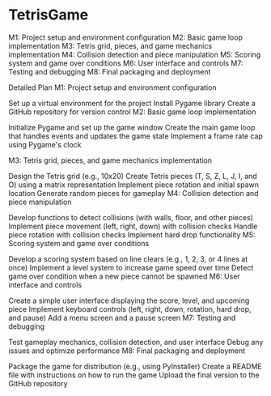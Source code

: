 # TetrisGame


M1: Project setup and environment configuration
M2: Basic game loop implementation
M3: Tetris grid, pieces, and game mechanics implementation
M4: Collision detection and piece manipulation
M5: Scoring system and game over conditions
M6: User interface and controls
M7: Testing and debugging
M8: Final packaging and deployment

Detailed Plan
M1: Project setup and environment configuration

Set up a virtual environment for the project
Install Pygame library
Create a GitHub repository for version control
M2: Basic game loop implementation

Initialize Pygame and set up the game window
Create the main game loop that handles events and updates the game state
Implement a frame rate cap using Pygame's clock


M3: Tetris grid, pieces, and game mechanics implementation

Design the Tetris grid (e.g., 10x20)
Create Tetris pieces (T, S, Z, L, J, I, and O) using a matrix representation
Implement piece rotation and initial spawn location
Generate random pieces for gameplay
M4: Collision detection and piece manipulation

Develop functions to detect collisions (with walls, floor, and other pieces)
Implement piece movement (left, right, down) with collision checks
Handle piece rotation with collision checks
Implement hard drop functionality
M5: Scoring system and game over conditions

Develop a scoring system based on line clears (e.g., 1, 2, 3, or 4 lines at once)
Implement a level system to increase game speed over time
Detect game over condition when a new piece cannot be spawned
M6: User interface and controls

Create a simple user interface displaying the score, level, and upcoming piece
Implement keyboard controls (left, right, down, rotation, hard drop, and pause)
Add a menu screen and a pause screen
M7: Testing and debugging

Test gameplay mechanics, collision detection, and user interface
Debug any issues and optimize performance
M8: Final packaging and deployment

Package the game for distribution (e.g., using PyInstaller)
Create a README file with instructions on how to run the game
Upload the final version to the GitHub repository

